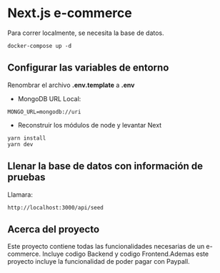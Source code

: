 # Next.js e-commerce
Para correr localmente, se necesita la base de datos.
```
docker-compose up -d
```


## Configurar las variables de entorno
Renombrar el archivo __.env.template__ a __.env__
* MongoDB URL Local:
```
MONGO_URL=mongodb://uri
```

* Reconstruir los módulos de node y levantar Next
```
yarn install
yarn dev
```


## Llenar la base de datos con información de pruebas

Llamara:
```
http://localhost:3000/api/seed
```

## Acerca del proyecto 
Este proyecto contiene todas las funcionalidades necesarias de un e-commerce.
Incluye codigo Backend y codigo Frontend.Ademas este proyecto incluye la funcionalidad de poder pagar con Paypall.

